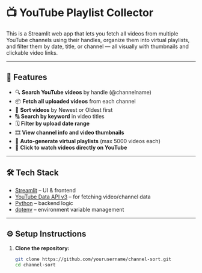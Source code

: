 # 📺 YouTube Playlist Collector

This is a Streamlit web app that lets you fetch all videos from multiple YouTube channels using their handles, organize them into virtual playlists, and filter them by date, title, or channel — all visually with thumbnails and clickable video links.

---

## 🚀 Features

- 🔍 **Search YouTube videos** by handle (@channelname)
- 📦 **Fetch all uploaded videos** from each channel
- 🧮 **Sort videos** by Newest or Oldest first
- 🔠 **Search by keyword** in video titles
- 🗓️ **Filter by upload date range**
- 🎞️ **View channel info and video thumbnails**
- 🧾 **Auto-generate virtual playlists** (max 5000 videos each)
- 📎 **Click to watch videos directly on YouTube**

---

## 🛠️ Tech Stack

- [Streamlit](https://streamlit.io/) – UI & frontend
- [YouTube Data API v3](https://developers.google.com/youtube/v3) – for fetching video/channel data
- [Python](https://www.python.org/) – backend logic
- [dotenv](https://pypi.org/project/python-dotenv/) – environment variable management

---

## ⚙️ Setup Instructions

1. **Clone the repository:**

   ```bash
   git clone https://github.com/yourusername/channel-sort.git
   cd channel-sort
